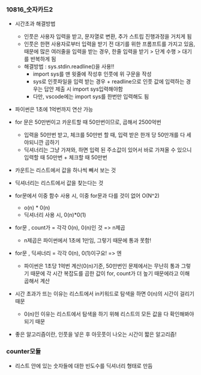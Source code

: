 ### 10816_숫자카드2
* 시간초과 해결방법
    * 인풋은 사용자 입력을 받고, 문자열로 변환, 추가 스트립 진행과정을 거치게 됨
    * 인풋은 한편 사용자로부터 입력을 받기 전 대기를 위한 프롬프트를 가지고 있음, 때문에 많은 여러줄을 입력을 받는 경우, 한줄 입력을 받기 > 단계 수행 > 대기를 반복하게 됨
    * 해결방법 : sys.stdin.readline()을 사용!! 
        * import sys를 맨 윗줄에 작성후 인풋에 위 구문을 작성
        * sys로 인풋파일을 입력 받는 경우 + readline으로 인풋 값에 입력하는 경우는 답안 제출 시 import sys입력해야함
        * 다만, vscode에는 import sys를 한번만 입력해도 됨

* 파이썬은 1초에 1억번까지 연산 가능
* for 문은 50만번이고 카운트할 때 50만번이므로, 곱해서 2500억번
    * 입력을 50만번 받고, 체크를 50만번 할 때, 입력 받은 한개 당 50만개를 다 세야되니깐 곱하기
    * 딕셔너리는 그냥 가져와, 하면 입력 된 주소값이 있어서 바로 가져올 수 있으니 입력할 때 50만번 + 체크할 때 50만번


* 카운트는 리스트에서 값을 하나씩 빼서 보는 것
* 딕셔너리는 리스트에서 값을 찾는다는 것
* for문에서 이중 함수 사용 시, 이중 for문과 다를 것이 없어 O(N^2)
    * o(n) * 0(n)
    * 딕셔너리 사용 시, 0(n)*0(1)
* for문 , count가 = 각각 0(n), 0(n)인 것 => n제곱
    * n제곱은 파이썬에서 1초에 1만임, 그렇기 때문에 통과 못함!
    
* for문 , 딕셔너리 = 각각 0(n), 0(1)이구요! => 엔
    * 파이썬은 1초당 1억번 계산(0(n)기준, 50만번인 문제에서는 무난히 통과
그렇기 때문에 각 시간 복잡도를 곱한 값이 for, count가 더 높기 때문에라고 이해 곱해서 계산

* 시간 초과가 뜨는 이유는 리스트에서 in키워드로 탐색을 하면 0(n)의 시간이 걸리기 때문
    * 0(n)인 이유는 리스트에서 탐색을 하기 위해 리스트의 모든 값을 다 확인해봐야 되기 때문

* 좋은 알고리즘이란, 인풋을 넣은 후 아웃풋이 나오는 시간이 짧은 알고리즘! 

### counter모듈
* 리스트 안에 있는 숫자들에 대한 빈도수를 딕셔너리 형태로 만듬
